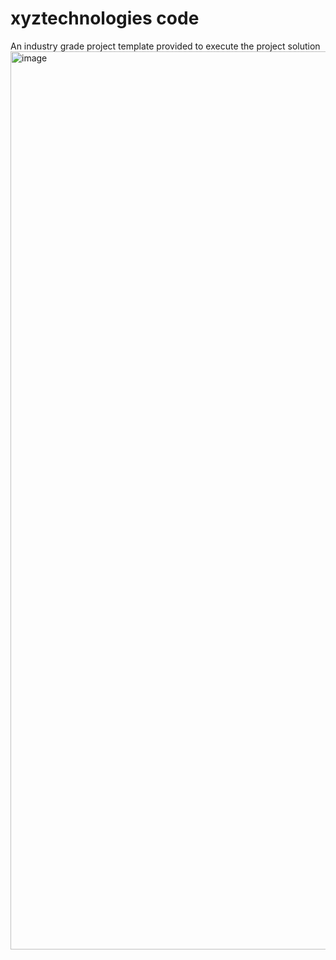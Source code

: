 # xyztechnologies code
An industry grade project template provided to execute the project solution
<img width="1437" alt="image" src="https://github.com/user-attachments/assets/78db0870-1f2c-49ed-8e1a-05d65d236029">

